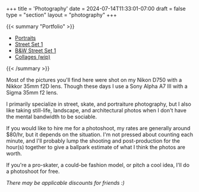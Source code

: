 +++
title = 'Photography'
date = 2024-07-14T11:33:01-07:00
draft = false
type = "section"
layout = "photography"
+++

{{< summary "Portfolio" >}}
  <ul>
    <li><a href="portfolio/portraits">Portraits</a></li>
    <li><a href="portfolio/street-set-1">Street Set 1</a></li>
    <li><a href="portfolio/bw-street-set-1">B&W Street Set 1</a></li>
    <li><a href="portfolio/collages">Collages (wip)</a></li>
  </ul>
{{< /summary >}}


Most of the pictures you'll find here were shot on my Nikon D750 with a Nikkor 35mm f2D lens. Though these days I use a Sony Alpha A7 III with a Sigma 35mm f2 lens.

I primarily specialize in street, skate, and portraiture photography, but I also like taking still-life, landscape, and architectural photos when I don't have the mental bandwidth to be sociable.

If you would like to hire me for a photoshoot, my rates are generally around $80/hr, but it depends on the situation. I'm not pressed about counting each minute, and I'll probably lump the shooting and post-production for the hour(s) together to give a ballpark estimate of what I think the photos are worth.

If you're a pro-skater, a could-be fashion model, or pitch a cool idea, I'll do a photoshoot for free.

_There may be applicable discounts for friends :)_